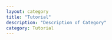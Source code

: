 ```yaml
---
layout: category
title: "Tutorial"
description: "Description of Category"
category: Tutorial
---
```

